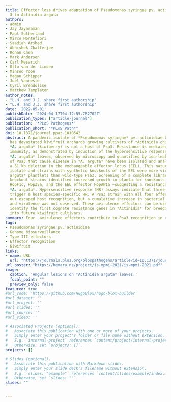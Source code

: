 ```yaml
---
title: Effector loss drives adaptation of Pseudomonas syringae pv. actinidiae biovar
  3 to Actinidia arguta
authors:
- admin
- Jay Jayaraman
- Paul Sutherland
- Mirco Montefiori
- Saadiah Arshed
- Abhishek Chatterjee
- Ronan Chen
- Mark Andersen
- Carl Mesarich
- Otto van der Linden
- Minsoo Yoon
- Magan Schipper
- Joel Vanneste
- Cyril Brendolise
- Matthew Templeton
author_notes:
- "L.H. and J.J. share first authorship"
- "L.H. and J.J. share first authorship"
date: '2022-05-01'
publishDate: '2024-04-17T04:12:55.782702Z'
publication_types: ["article-journal"]
publication: '*PLoS Pathogens*'
publication_short: "*PLoS Path*"
doi: 10.1371/journal.ppat.1010542
abstract: A pandemic isolate of *Pseudomonas syringae* pv. actinidiae biovar 3 (Psa3)
  has devastated kiwifruit orchards growing cultivars of *Actinidia chinensis*. In contrast,
  *A. arguta* (kiwiberry) is not a host of Psa3. Resistance is mediated via effector-triggered
  immunity, as demonstrated by induction of the hypersensitive response in infected
  *A. arguta* leaves, observed by microscopy and quantified by ion-leakage assays. Isolates
  of Psa3 that cause disease in *A. arguta* have been isolated and analyzed, revealing
  a 51 kb deletion in the exchangeable effector locus (EEL). This natural EEL-mutant
  isolate and strains with synthetic knockouts of the EEL were more virulent in *A.
  arguta* plantlets than wild-type Psa3. Screening of a complete library of Psa3 effector
  knockout strains identified increased growth in planta for knockouts of four effectors–AvrRpm1a,
  HopF1c, HopZ5a, and the EEL effector HopAW1a –suggesting a resistance response in
  *A. arguta*. Hypersensitive response (HR) assays indicate that three of these effectors
  trigger a host species-specific HR. A Psa3 strain with all four effectors knocked
  out escaped host recognition, but a cumulative increase in bacterial pathogenicity
  and virulence was not observed. These avirulence effectors can be used in turn to
  identify the first cognate resistance genes in *Actinidia* for breeding durable resistance
  into future kiwifruit cultivars.
summary: Four  avirulence effectors contribute to Psa3 recognition in resistant kiwiberry, identified through genome biosurveillance and effector knockout screening.
tags:
- Pseudomonas syringae pv. actinidiae
- Genome biosurveillance
- Type III effectors
- Effector recognition
- Kiwifruit
links:
- name: URL
  url: "https://journals.plos.org/plospathogens/article?id=10.1371/journal.ppat.1010542"
url_poster: "https://hemara.nz/project/is-mpmi-2021/is-mpmi-2021.pdf"
image:
  caption: 'Angular lesions on *Actinidia arguta* leaves.'
  focal_point: ""
  preview_only: false
featured: true
#url_code: 'https://github.com/HugoBlox/hugo-blox-builder'
#url_dataset: ''
#url_project: ''
#url_slides: ''
#url_source: ''
#url_video: ''

# Associated Projects (optional).
#   Associate this publication with one or more of your projects.
#   Simply enter your project's folder or file name without extension.
#   E.g. `internal-project` references `content/project/internal-project/index.md`.
#   Otherwise, set `projects: []`.
projects: []

# Slides (optional).
#   Associate this publication with Markdown slides.
#   Simply enter your slide deck's filename without extension.
#   E.g. `slides: "example"` references `content/slides/example/index.md`.
#   Otherwise, set `slides: ""`.
slides: ""


---
```

